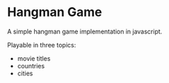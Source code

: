 # Hangman Game

A simple hangman game implementation in javascript.

Playable in three topics:
- movie titles
- countries
- cities